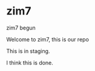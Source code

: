 zim7
====

zim7 begun

Welcome to zim7, this is our repo

This is in staging.

I think this is done.